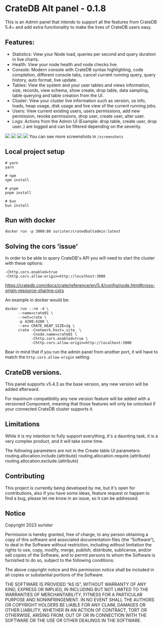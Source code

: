 # CrateDB Alt panel - 0.1.8

This is an Admin panel that intends to support all the features from CrateDB 5.4+ and add extra
functionality to make the lives of CrateDB users easy.

## Features:

- Statistics: View your Node load, queries per second and query duration in live charts.
- Health: View your node health and node checks live.
- Console: Modern console with CrateDB syntax highlighting, code completion, different console tabs,
  cancel current running query, query history, auto format, live update.
- Tables: View the system and your user tables and views information, size, records, view schema,
  show create, drop table, data sampling, table querying and table creation from the UI.
- Cluster: View your cluster live information such as version, os info, loads, heap usage, disk
  usage and live view of the current running jobs.
- Users: View current existing users, users permissions, add new permission, revoke permissions,
  drop user, create user, alter user.
- Logs: Actions from the Admin UI (Example: drop table, create user, drop user..) are logged and can
  be filtered depending on the severity.

![](https://raw.githubusercontent.com/surister/crate-admin-alt/master/screenshots/overview.png)
![](https://raw.githubusercontent.com/surister/crate-admin-alt/master/screenshots/console.png)
![](https://raw.githubusercontent.com/surister/crate-admin-alt/master/screenshots/tables.png)
![](https://raw.githubusercontent.com/surister/crate-admin-alt/master/screenshots/cluster.png)
You can see more screenshots in `/screenshots`

## Local project setup

```
# yarn
yarn

# npm
npm install

# pnpm
pnpm install

# bun
bun install
```

## Run with docker

```shell
docker run -p 3000:80 surister/cratedbaltadmin:latest
```

## Solving the cors 'issue'

In order to be able to query CrateDB's API you will need to start the cluster with these options:

```
-Chttp.cors.enabled=true
-Chttp.cors.allow-origin=http://localhost:3000
```

https://cratedb.com/docs/crate/reference/en/5.4/config/node.html#cross-origin-resource-sharing-cors

An example in docker would be:

```shell
docker run --rm -d \
      --name=crate01 \
      --net=crate \
      -p 4200:4200 \
      --env CRATE_HEAP_SIZE=2g \
      crate -Cnetwork.host=_site_ \
            -Cnode.name=crate01 \
            -Chttp.cors.enabled=true \
            -Chttp.cors.allow-origin=http://localhost:3000
```

Bear in mind that if you run the admin panel from another port, it will have to match
the `http.cors.allow-origin` setting.

## CrateDB versions.

This panel supports v5.4.3 as the base version, any new version will be added afterward.

For maximum compatibility any new version feature will be added with a versioned Component, meaning
that those features will only be unlocked if your connected CrateDB cluster supports it.


## Limitations

While it is my intention to fully support everything, it's a daunting task, it is a very complex
product, and it will take some time.

The following parameters are not in the Create table UI parameters:
routing.allocation.include.{attribute}
routing.allocation.require.{attribute}
routing.allocation.exclude.{attribute}

## Contributing

This project is currently being developed by me, but it's open for contributions, also if you
have some ideas, feature request or happen to find a bug, please let me know in an issue, so it can be addressed.

## Notice

Copyright 2023 surister

Permission is hereby granted, free of charge, to any person obtaining a copy of this software and
associated documentation files (the “Software”), to deal in the Software without restriction,
including without limitation the rights to use, copy, modify, merge, publish, distribute,
sublicense, and/or sell copies of the Software, and to permit persons to whom the Software is
furnished to do so, subject to the following conditions:

The above copyright notice and this permission notice shall be included in all copies or substantial
portions of the Software.

THE SOFTWARE IS PROVIDED “AS IS”, WITHOUT WARRANTY OF ANY KIND, EXPRESS OR IMPLIED, IN INCLUDING BUT
NOT LIMITED TO THE WARRANTIES OF MERCHANTABILITY, FITNESS FOR A PARTICULAR PURPOSE AND
NONINFRINGEMENT. IN NO EVENT SHALL THE AUTHORS OR COPYRIGHT HOLDERS BE LIABLE FOR ANY CLAIM, DAMAGES
OR OTHER LIABILITY, WHETHER IN AN ACTION OF CONTRACT, TORT OR OTHERWISE, ARISING FROM, OUT OF OR IN
CONNECTION WITH THE SOFTWARE OR THE USE OR OTHER DEALINGS IN THE SOFTWARE.
